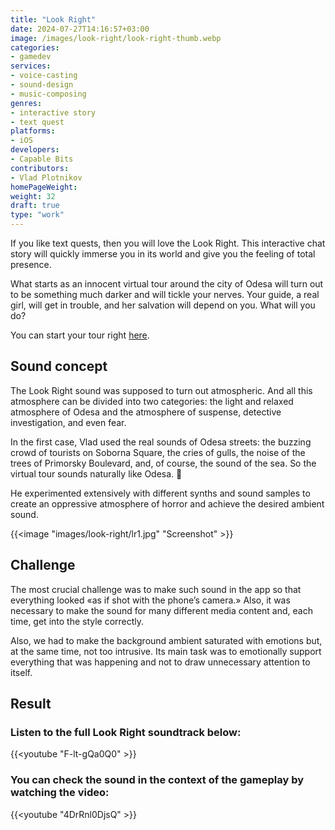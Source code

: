 ```yaml
---
title: "Look Right"
date: 2024-07-27T14:16:57+03:00
image: /images/look-right/look-right-thumb.webp
categories:
- gamedev
services:
- voice-casting
- sound-design
- music-composing
genres:
- interactive story
- text quest
platforms:
- iOS
developers:
- Capable Bits
contributors:
- Vlad Plotnikov
homePageWeight:
weight: 32
draft: true
type: "work"
---
```


If you like text quests, then you will love the Look Right. This interactive chat story will quickly immerse you in its world and give you the feeling of total presence.

What starts as an innocent virtual tour around the city of Odesa will turn out to be something much darker and will tickle your nerves. Your guide, a real girl, will get in trouble, and her salvation will depend on you. What will you do?

You can start your tour right [here](https://apps.apple.com/ua/app/look-right-escape-the-game/id1148161536).

## Sound concept

The Look Right sound was supposed to turn out atmospheric. And all this atmosphere can be divided into two categories: the light and relaxed atmosphere of Odesa and the atmosphere of suspense, detective investigation, and even fear.

In the first case, Vlad used the real sounds of Odesa streets: the buzzing crowd of tourists on Soborna Square, the cries of gulls, the noise of the trees of Primorsky Boulevard, and, of course, the sound of the sea. So the virtual tour sounds naturally like Odesa. 🙂

He experimented extensively with different synths and sound samples to create an oppressive atmosphere of horror and achieve the desired ambient sound.

{{<image "images/look-right/lr1.jpg" "Screenshot"  >}}

## Challenge

The most crucial challenge was to make such sound in the app so that everything looked «as if shot with the phone’s camera.» Also, it was necessary to make the sound for many different media content and, each time, get into the style correctly.

Also, we had to make the background ambient saturated with emotions but, at the same time, not too intrusive. Its main task was to emotionally support everything that was happening and not to draw unnecessary attention to itself.

## Result

### Listen to the full Look Right soundtrack below:

{{<youtube "F-lt-gQa0Q0" >}}

### You can check the sound in the context of the gameplay by watching  the video:

{{<youtube "4DrRnl0DjsQ" >}}